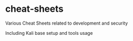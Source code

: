 cheat-sheets
============

Various Cheat Sheets related to development and security

Including Kali base setup and tools usage
